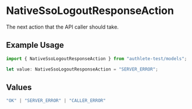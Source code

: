 # NativeSsoLogoutResponseAction

The next action that the API caller should take.


## Example Usage

```typescript
import { NativeSsoLogoutResponseAction } from "authlete-test/models";

let value: NativeSsoLogoutResponseAction = "SERVER_ERROR";
```

## Values

```typescript
"OK" | "SERVER_ERROR" | "CALLER_ERROR"
```